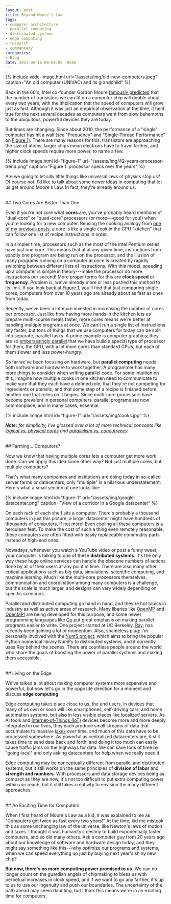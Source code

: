 ```yaml
---
layout: post
title: Beyond Moore's Law
tags:
- computer architecture
- parallel computing
- distributed systems
- edge computing
- research
- commentary
categories:
- Blog
date: 2021-05-16 00:00:00 -0500
---
```


{% include wide-image.html url="/assets/img/old-new-computers.jpeg" caption="An old computer (UNIVAC) and its grandchild" %}


Back in the 60's, Intel co-founder Gordon Moore [famously predicted](https://en.wikipedia.org/wiki/Moore%27s_law) that the number of transistors we can fit on a computer chip will double about every two years, with the implication that the speed of computers will grow just as fast. Although it was just an empirical observation at the time, it held true for the next several decades as computers went from slow behemoths to the ubiquitous, powerful devices they are today.

But times are changing. Since about 2010, the performance of a "single" computer has hit a wall (see "Frequency" and "Single-Thread Performance" on <a href="#figure-1">Figure 1</a>). There are many reasons for this: transistors are approaching the size of atoms, larger chips mean electrons have to travel farther, and higher clock speeds require more power, to name a few. 

{% include image.html id="figure-1" url="/assets/img/42-years-processor-trend.png" caption="Figure 1: processor specs over the years" %}

Are we going to let silly little things like universal laws of physics stop us? Of course not. I'd like to talk about some newer ideas in computing that let us get around Moore's Law. In fact, they're already around us.


<br>
## Two Cores Are Better Than One

Even if you're not sure what **cores** are, you've probably heard mentions of "dual-core" or "quad-core" processors (or more---good for you!) when you're looking for a new computer. Reusing the cooking analogy from [one of my previous posts](/blog/2020/09/27/computers-humans.html), a core is like a single cook in the CPU "kitchen" that can follow one list of recipe instructions in order.

In a simpler time, processors such as the most of the Intel Pentium series have just one core. This means that at at any given time, instructions from exactly one program are being run on the processor, and the illusion of many programs running on a computer at once is created by rapidly switching between different lists of instructions. With this model, speeding up a computer is simple in theory---make the processor do more instructions per second! More proper terms for this are **clock speed** or **frequency**. Problem is, we've already more or less pushed this method to its limit. If you look back at <a href="#figure-1">Figure 1</a>, you'll find that just comparing single cores, computers from over 10 years ago are already about as fast as ones from today.

Recently, we've been a lot more invested in increasing the number of cores per processor. Just like how having more hands in the kitchen lets us prepare multi-course meals faster, more cores means we're better at handling multiple programs at once. We can't run a single list of instructions any faster, but tons of things that we use computers for today can be split into separate, parallel tasks. A prime example is computer graphics; they are so [embarassingly parallel](https://en.wikipedia.org/wiki/Embarrassingly_parallel) that we have build a special type of processor for them, the GPU, with a lot more cores than standard CPUs, but each of them slower and less power-hungry.

So far we've been focusing on hardware, but **parallel computing** needs both software and hardware to work together. A programmer has many more things to consider when writing parallel code. For some intuition on this, imagine how multiple cooks in one kitchen need to communicate to make sure that they each have a defined role, that they're not competing for ingredients or utensils, and that some step of a recipe is finished before another one that relies on it begins. Since multi-core processors have become prevalent in personal computers, parallel programs are now commonplace, and in many cases, essential.

{% include image.html id="figure-1" url="/assets/img/cooks.jpg" %}

***Note:*** *for simplicity, I've glossed over a lot of more technical concepts like [logical vs. physical cores](https://unix.stackexchange.com/questions/88283/) and [parallelism vs. concurrency](https://stackoverflow.com/questions/1050222/).*


<br>
## Farming... Computers?

Now we know that having multiple cores lets a computer get more work done. Can we apply this idea some other way? Not just multiple cores, but multiple computers?

That's what many companies and institutions are doing today in so-called server farms or datacenters, only "multiple" is a hilarious understatement. Here's what a small section of one looks like:

{% include image.html id="figure-1" url="/assets/img/google-datacenter.png" caption="View of a corridor in a Google datacenter" %}

On each rack of each shelf sits a computer. There's probably a thousand computers in just this picture; a larger datacenter might have hundreds of thousands of computers, if not more! Even cooling all these computers is a herculean feat. To make the cost of such a thing even remotely reasonable, these computers are often fitted with easily replaceable commodity parts instead of high-end ones.

Nowadays, whenever you watch a YouTube video or post a funny tweet, your computer is talking to one of these **distributed systems**. It's the only way these huge online services can handle the obscene numbers of actions done by all of their users at any point in time. There are also many other critical applications such as big data, simulations, scientific computing, and machine learning. Much like the multi-core processors themselves, communication and coordination among many computers is a challenge, but the scale is much larger, and designs can vary widely depending on specific scenarios.

Parallel and distributed computing go hand in hand, and they're hot topics in industry as well as active areas of research. Many libaries like [OpenMP](https://www.openmp.org/) and [OpenMPI](https://www.open-mpi.org/) are being developed for this purpose, and some newer programming languages like [Go](https://golang.org/) put great emphasis on making parallel programs easier to write. One project started at UC Berkeley, [Ray](https://ray.io/), has recently been gaining a lot of momentum. Also, shameless plug: I'm personally involved with the [NumS project](https://github.com/nums-project/nums), which aims to bring the popular Python numerical library NumPy to distributed systems, and it currently uses Ray behind the scenes. There are countless people around the world who share the goals of boosting the power of parallel systems and making them accessible.


<br>
## Living on the Edge

We've talked a lot about making computer systems more expansive and powerful, but now let's go in the opposite direction for a moment and discuss **edge computing**.

Edge computing takes place close to us, the end users, in devices that many of us own or soon will like smartphones, self-driving cars, and home automation systems, but also in less visible places like localized servers. As AI tools and [Internet-of-Things (IoT)](https://en.wikipedia.org/wiki/Internet_of_things) devices become more and more deeply integrated in our lives, they each produce small streams of data that accumulate to massive [lakes](https://en.wikipedia.org/wiki/Data_lake) over time, and much of this data have to be processed somewhere. As powerful as centralized datacenters are, it still takes time to send data back and forth, and doing it too much can easily cause traffic jams on the highways for data. We can save tons of time by "going local" and only asking datacenters for help when we really need it.

Edge computing may be conceptually different from parallel and distributed systems, but it still works on the same principles of **division of labor** and **strength and numbers**. With processors and data storage devices being as compact as they are now, it's not too difficult to put extra computing power within our reach, but it still takes creativity to envision the many different approaches.


<br>
## An Exciting Time for Computers

When I first heard of Moore's Law as a kid, it was explained to me as "Computers get twice as fast every two years!" At the time, kid me mistook this as some unchanging law of the universe, like Newton's laws of motion and taxes. I thought it was humanity’s destiny to build exponentially faster computers, and so did many others. Ask a computer guy from 20 years ago about our knowledge of software and hardware design today, and they might say something like this---why optimize our programs and systems, when we can speed everything up just by buying next year's shiny new chip?

**But now, there's no more computing power promised to us.** We can no longer count on the guardian angels of chipmaking to bless us with perpetual increases in clock speed, and if we want to go any farther, it's up to us to use our ingenuity and push our boundaries. The uncertainty of the path ahead may seem daunting, but I think this means we're in an exciting time for computers.
